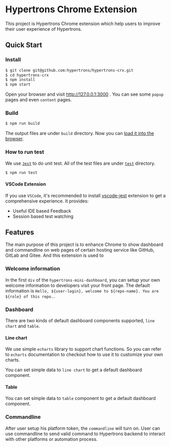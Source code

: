 # Hypertrons Chrome Extension

This project is Hypertrons Chrome extension which help users to improve their user experience of Hypertrons.

## Quick Start

### Install

```bash
$ git clone git@github.com:hypertrons/hypertrons-crx.git
$ cd hypertrons-crx
$ npm install
$ npm start
```

Open your browser and visit http://127.0.0.1:3000 . You can see some `popup` pages and even `content` pages.

### Build

```bash
$ npm run build
```

The output files are under `build` directory. Now you can [load it into the browser](https://www.smashingmagazine.com/2017/04/browser-extension-edge-chrome-firefox-opera-brave-vivaldi/#google-chrome-opera-vivaldi).

### How to run test

We use [`Jest`](https://jestjs.io/) to do unit test. All of the test files are under [`test`](./test) directory.

```bash
$ npm run test
```

#### VSCode Extension

If you use `VSCode`, it's recommended to install [vscode-jest](https://marketplace.visualstudio.com/items?itemName=Orta.vscode-jest) extension to get a comprehensive experience. It provides:

- Useful IDE based Feedback
- Session based test watching

## Features

The main purpose of this project is to enhance Chrome to show dashboard and commandline on web pages of certain hosting service like GitHub, GitLab and Gitee. And this extension is used to

### Welcome information

In the first `div` of the `hypertrons-mini-dashboard`, you can setup your own welcome information to developers visit your front page. The default information is `Hello, ${user-login}, welcome to ${repo-name}. You are ${role} of this repo.`.

### Dashboard

There are two kinds of default dashboard components supported, `line chart` and `table`.

#### Line chart

We use simple `echarts` library to support chart functions. So you can refer to `echarts` documentation to checkout how to use it to customize your own charts.

You can set simple data to `line chart` to get a default dashboard component.

#### Table

You can set simple data to `table` component to get a default dashboard component.

### Commandline

After user setup his platform token, the `commandline` will turn on. User can use commandline to send valid command to Hypertrons backend to interact with other platforms or automation process.
